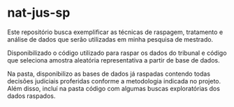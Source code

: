 # nat-jus-sp
Este repositório busca exemplificar as técnicas de raspagem, tratamento e análise de dados que serão utilizadas em minha pesquisa de mestrado.

Disponibilizado o código utilizado para raspar os dados do tribunal e código que seleciona amostra aleatória representativa a partir de base de dados.

Na pasta, disponibilizo as bases de dados já raspadas contendo todas decisões judiciais proferidas conforme a metodologia indicada no projeto.
Além disso, incluí na pasta código com algumas buscas exploratórias dos dados raspados.

